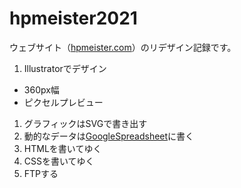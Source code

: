 # hpmeister2021
ウェブサイト（[hpmeister.com](https://hpmeister.com)）のリデザイン記録です。

1. Illustratorでデザイン

- 360px幅
- ピクセルプレビュー

1. グラフィックはSVGで書き出す
1. 動的なデータは[GoogleSpreadsheet](https://docs.google.com/spreadsheets/d/1oN0S7JY9aVjUnpApd9EgUKF3FkFbpmjofb-ckxdNAOI/edit?usp=sharing)に書く
1. HTMLを書いてゆく
1. CSSを書いてゆく
1. FTPする